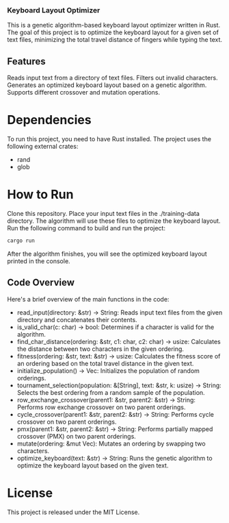 ### Keyboard Layout Optimizer
This is a genetic algorithm-based keyboard layout optimizer written in Rust. The goal of this project is to optimize the keyboard layout for a given set of text files, minimizing the total travel distance of fingers while typing the text.

## Features
Reads input text from a directory of text files.
Filters out invalid characters.
Generates an optimized keyboard layout based on a genetic algorithm.
Supports different crossover and mutation operations.

# Dependencies
To run this project, you need to have Rust installed. The project uses the following external crates:
 - rand
 - glob

# How to Run
Clone this repository.
Place your input text files in the ./training-data directory. The algorithm will use these files to optimize the keyboard layout.
Run the following command to build and run the project:
```c
cargo run
```

After the algorithm finishes, you will see the optimized keyboard layout printed in the console.

## Code Overview
Here's a brief overview of the main functions in the code:

 - read_input(directory: &str) -> String: Reads input text files from the given directory and concatenates their contents.
 - is_valid_char(c: char) -> bool: Determines if a character is valid for the algorithm.
 - find_char_distance(ordering: &str, c1: char, c2: char) -> usize: Calculates the distance between two characters in the given ordering.
 - fitness(ordering: &str, text: &str) -> usize: Calculates the fitness score of an ordering based on the total travel distance in the given text.
 - initialize_population() -> Vec<String>: Initializes the population of random orderings.
 - tournament_selection(population: &[String], text: &str, k: usize) -> String: Selects the best ordering from a random sample of the population.
 - row_exchange_crossover(parent1: &str, parent2: &str) -> String: Performs row exchange crossover on two parent orderings.
 - cycle_crossover(parent1: &str, parent2: &str) -> String: Performs cycle crossover on two parent orderings.
 - pmx(parent1: &str, parent2: &str) -> String: Performs partially mapped crossover (PMX) on two parent orderings.
 - mutate(ordering: &mut Vec<char>): Mutates an ordering by swapping two characters.
 - optimize_keyboard(text: &str) -> String: Runs the genetic algorithm to optimize the keyboard layout based on the given text.

# License
This project is released under the MIT License.